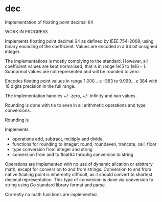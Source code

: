 # dec
Implementation of floating point decimal 64

WORK IN PROGRESS

Implements floating point decimal 64 as defined by IEEE 754-2008, using binary encoding of the
coefficient. Values are encoded in a 64 bit unsigned integer. 

The implementations is mostly complying to the standard. However, all coefficient values are 
kept normalised, that is in range 1e15 to 1e16 - 1. Subnormal values are not represented 
and will be rounded to zero.

Encodes floating point values in range 1.000... e -383 to 9.999... e 384 with 16 digits precision 
in the full range.

The implementation handles +/- zero, +/- infinity and nan values.

Rounding is done with tie to even in all arithmetic operations and type conversions.

Rounding is 

Implements 
- operations add, subtract, multiply and divide, 
- functions for rounding to integer: round, roundeven, trancate, ceil, floor
- type conversion from integer and string
- conversion from and to float64 throuhg conversion to string

Operations are implemented with no use of dynamic allcation or arbitrary math,
except for conversion to and from strings. Conversion to and from native floating point 
is inherently difficult, as it should convert to shortest decimal representation. This
type of conversion is done via conversion to string using Go standard library format and parse.

Currently no math functions are implemented.



